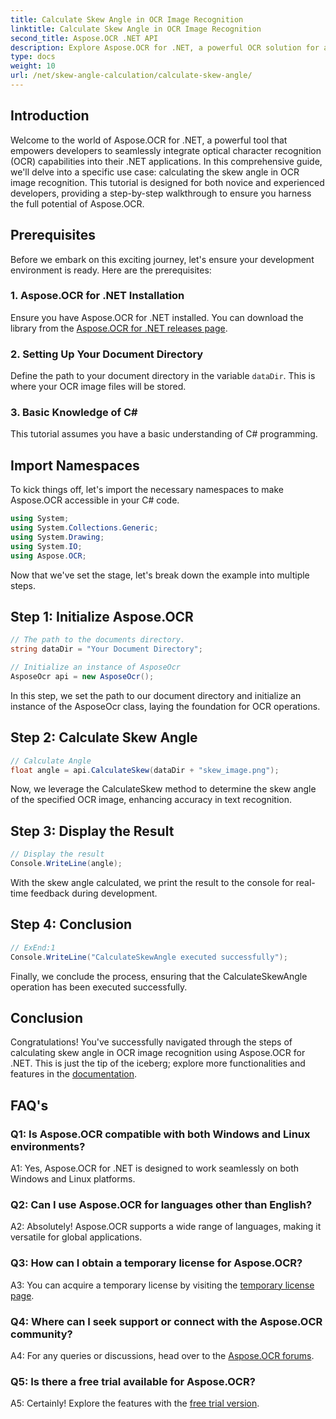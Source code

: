```yaml
---
title: Calculate Skew Angle in OCR Image Recognition
linktitle: Calculate Skew Angle in OCR Image Recognition
second_title: Aspose.OCR .NET API
description: Explore Aspose.OCR for .NET, a powerful OCR solution for accurate text recognition in your C# applications.
type: docs
weight: 10
url: /net/skew-angle-calculation/calculate-skew-angle/
---
```

## Introduction

Welcome to the world of Aspose.OCR for .NET, a powerful tool that empowers developers to seamlessly integrate optical character recognition (OCR) capabilities into their .NET applications. In this comprehensive guide, we'll delve into a specific use case: calculating the skew angle in OCR image recognition. This tutorial is designed for both novice and experienced developers, providing a step-by-step walkthrough to ensure you harness the full potential of Aspose.OCR.

## Prerequisites

Before we embark on this exciting journey, let's ensure your development environment is ready. Here are the prerequisites:

### 1. Aspose.OCR for .NET Installation

Ensure you have Aspose.OCR for .NET installed. You can download the library from the [Aspose.OCR for .NET releases page](https://releases.aspose.com/ocr/net/).

### 2. Setting Up Your Document Directory

Define the path to your document directory in the variable `dataDir`. This is where your OCR image files will be stored.

### 3. Basic Knowledge of C#

This tutorial assumes you have a basic understanding of C# programming.

## Import Namespaces

To kick things off, let's import the necessary namespaces to make Aspose.OCR accessible in your C# code.

```csharp
using System;
using System.Collections.Generic;
using System.Drawing;
using System.IO;
using Aspose.OCR;
```

Now that we've set the stage, let's break down the example into multiple steps.

## Step 1: Initialize Aspose.OCR

```csharp
// The path to the documents directory.
string dataDir = "Your Document Directory";

// Initialize an instance of AsposeOcr
AsposeOcr api = new AsposeOcr();
```

In this step, we set the path to our document directory and initialize an instance of the AsposeOcr class, laying the foundation for OCR operations.

## Step 2: Calculate Skew Angle

```csharp
// Calculate Angle
float angle = api.CalculateSkew(dataDir + "skew_image.png");
```

Now, we leverage the CalculateSkew method to determine the skew angle of the specified OCR image, enhancing accuracy in text recognition.

## Step 3: Display the Result

```csharp
// Display the result
Console.WriteLine(angle);
```

With the skew angle calculated, we print the result to the console for real-time feedback during development.

## Step 4: Conclusion

```csharp
// ExEnd:1
Console.WriteLine("CalculateSkewAngle executed successfully");
```

Finally, we conclude the process, ensuring that the CalculateSkewAngle operation has been executed successfully.

## Conclusion

Congratulations! You've successfully navigated through the steps of calculating skew angle in OCR image recognition using Aspose.OCR for .NET. This is just the tip of the iceberg; explore more functionalities and features in the [documentation](https://reference.aspose.com/ocr/net/).

## FAQ's

### Q1: Is Aspose.OCR compatible with both Windows and Linux environments?

A1: Yes, Aspose.OCR for .NET is designed to work seamlessly on both Windows and Linux platforms.

### Q2: Can I use Aspose.OCR for languages other than English?

A2: Absolutely! Aspose.OCR supports a wide range of languages, making it versatile for global applications.

### Q3: How can I obtain a temporary license for Aspose.OCR?

A3: You can acquire a temporary license by visiting the [temporary license page](https://purchase.aspose.com/temporary-license/).

### Q4: Where can I seek support or connect with the Aspose.OCR community?

A4: For any queries or discussions, head over to the [Aspose.OCR forums](https://forum.aspose.com/c/ocr/16).

### Q5: Is there a free trial available for Aspose.OCR?

A5: Certainly! Explore the features with the [free trial version](https://releases.aspose.com/).
